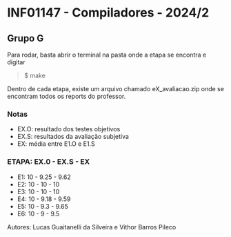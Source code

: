 # INF01147 - Compiladores - 2024/2
## Grupo G


Para rodar, basta abrir o terminal na pasta onde a etapa se encontra e digitar 
> $ make

Dentro de cada etapa, existe um arquivo chamado eX_avaliacao.zip onde se encontram todos os reports do professor.

### Notas
- EX.O: resultado dos testes objetivos
- EX.S: resultados da avaliação subjetiva
- EX: média entre E1.O e E1.S

### ETAPA: EX.0 - EX.S - EX

- E1: 10 - 9.25 - 9.62
- E2: 10 - 10 - 10
- E3: 10 - 10 - 10
- E4: 10 - 9.18 - 9.59
- E5: 10 - 9.3 - 9.65
- E6: 10 - 9 - 9.5

Autores: Lucas Guaitanelli da Silveira e Vithor Barros Pileco
